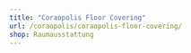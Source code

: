 ```yaml
---
title: "Coraopolis Floor Covering"
url: /coraopolis/coraopolis-floor-covering/
shop: Raumausstattung
---
```

